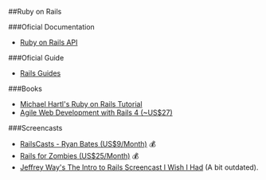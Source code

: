 ##Ruby on Rails


###Oficial Documentation
* [Ruby on Rails API](http://api.rubyonrails.org/)

###Oficial Guide
* [Rails Guides](http://guides.rubyonrails.org)

###Books
* [Michael Hartl's Ruby on Rails Tutorial](http://ruby.railstutorial.org/ruby-on-rails-tutorial-book)
* [Agile Web Development with Rails 4 (~US$27)](http://pragprog.com/book/rails4/agile-web-development-with-rails-4)

###Screencasts
* [RailsCasts - Ryan Bates (US$9/Month)](http://www.railscasts.com) :moneybag:
* [Rails for Zombies (US$25/Month)](http://www.codeschool.com) :moneybag:
* [Jeffrey Way's The Intro to Rails Screencast I Wish I Had](http://www.youtube.com/watch?v=cMcEgOPza8A) (A bit outdated).

